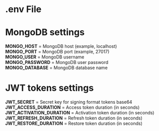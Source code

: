 # .env File

# MongoDB settings

**MONGO_HOST** = MongoDB host (example, localhost)<br>
**MONGO_PORT** = MongoDB port (example, 27017)<br>
**MONGO_USER** = MongoDB username<br>
**MONGO_PASSWORD** = MongoDB user password<br>
**MONGO_DATABASE** = MongoDB database name<br>

# JWT tokens settings

**JWT_SECRET** = Secret key for signing format tokens base64<br>
**JWT_ACCESS_DURATION** = Access token duration (in seconds)<br>
**JWT_ACTIVATION_DURATION** = Activation token duration (in seconds)<br>
**JWT_REFRESH_DURATION** = Refresh token duration (in seconds)<br>
**JWT_RESTORE_DURATION** = Restore token duration (in seconds)<br>
